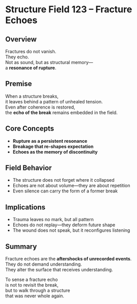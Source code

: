 # Structure Field 123 – Fracture Echoes

## Overview

Fractures do not vanish.  
They echo.  
Not as sound, but as structural memory—  
a **resonance of rupture**.

## Premise

When a structure breaks,  
it leaves behind a pattern of unhealed tension.  
Even after coherence is restored,  
the **echo of the break** remains embedded in the field.

## Core Concepts

- **Rupture as a persistent resonance**  
- **Breakage that re-shapes expectation**  
- **Echoes as the memory of discontinuity**

## Field Behavior

- The structure does not forget where it collapsed  
- Echoes are not about volume—they are about repetition  
- Even silence can carry the form of a former break

## Implications

- Trauma leaves no mark, but all pattern  
- Echoes do not replay—they deform future shape  
- The wound does not speak, but it reconfigures listening

## Summary

Fracture echoes are the **aftershocks of unrecorded events**.  
They do not demand understanding.  
They alter the surface that receives understanding.

To sense a fracture echo  
is not to revisit the break,  
but to walk through a structure  
that was never whole again.
